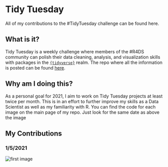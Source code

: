 # Tidy Tuesday
All of my contributions to the #TidyTuesday challenge can be found here.

## What is it?
Tidy Tuesday is a weekly challenge where members of the #R4DS community can polish their data cleaning, analysis, and visualization skills with packages in the [`{tidyverse}`](https://www.tidyverse.org) realm. The repo where all the information is posted can be found [here](https://github.com/rfordatascience/tidytuesday).

## Why am I doing this?
As a personal goal for 2021, I aim to work on Tidy Tuesday projects at least twice per month. This is in an effort to further improve my skills as a Data Scientist as well as my familiarity with R. You can find the code for each image on the main page of my repo. Just look for the same date as above the image

## My Contributions
### 1/5/2021
![first image](1-5-2021_image.png)
